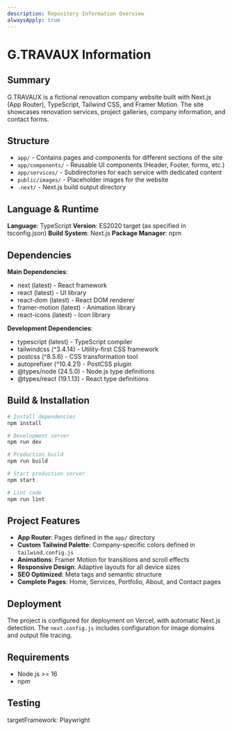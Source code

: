 ```yaml
---
description: Repository Information Overview
alwaysApply: true
---
```


# G.TRAVAUX Information

## Summary
G.TRAVAUX is a fictional renovation company website built with Next.js (App Router), TypeScript, Tailwind CSS, and Framer Motion. The site showcases renovation services, project galleries, company information, and contact forms.

## Structure
- `app/` - Contains pages and components for different sections of the site
- `app/components/` - Reusable UI components (Header, Footer, forms, etc.)
- `app/services/` - Subdirectories for each service with dedicated content
- `public/images/` - Placeholder images for the website
- `.next/` - Next.js build output directory

## Language & Runtime
**Language**: TypeScript
**Version**: ES2020 target (as specified in tsconfig.json)
**Build System**: Next.js
**Package Manager**: npm

## Dependencies
**Main Dependencies**:
- next (latest) - React framework
- react (latest) - UI library
- react-dom (latest) - React DOM renderer
- framer-motion (latest) - Animation library
- react-icons (latest) - Icon library

**Development Dependencies**:
- typescript (latest) - TypeScript compiler
- tailwindcss (^3.4.14) - Utility-first CSS framework
- postcss (^8.5.6) - CSS transformation tool
- autoprefixer (^10.4.21) - PostCSS plugin
- @types/node (24.5.0) - Node.js type definitions
- @types/react (19.1.13) - React type definitions

## Build & Installation
```bash
# Install dependencies
npm install

# Development server
npm run dev

# Production build
npm run build

# Start production server
npm start

# Lint code
npm run lint
```

## Project Features
- **App Router**: Pages defined in the `app/` directory
- **Custom Tailwind Palette**: Company-specific colors defined in `tailwind.config.js`
- **Animations**: Framer Motion for transitions and scroll effects
- **Responsive Design**: Adaptive layouts for all device sizes
- **SEO Optimized**: Meta tags and semantic structure
- **Complete Pages**: Home, Services, Portfolio, About, and Contact pages

## Deployment
The project is configured for deployment on Vercel, with automatic Next.js detection. The `next.config.js` includes configuration for image domains and output file tracing.

## Requirements
- Node.js >= 16
- npm

## Testing
targetFramework: Playwright